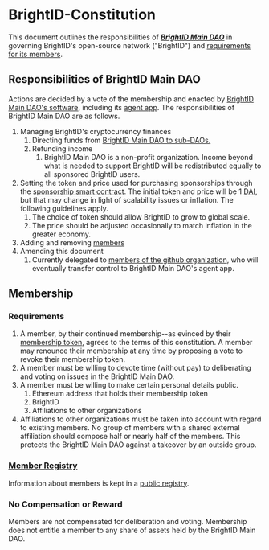 # BrightID-Constitution
This document outlines the responsibilities of ***[BrightID Main DAO](https://mainnet.aragon.org/#/brightid)*** in governing BrightID's open-source network ("BrightID") and [requirements for its members](#requirements).

## Responsibilities of BrightID Main DAO
Actions are decided by a vote of the membership and enacted by [BrightID Main DAO's software](https://mainnet.aragon.org/#/brightid), including its [agent app](https://mainnet.aragon.org/#/brightid/apps/). The responsibilities of BrightID Main DAO are as follows.

1. Managing BrightID's cryptocurrency finances
    1. Directing funds from [BrightID Main DAO to sub-DAOs.](https://docs.google.com/document/d/1F8rrUcrAIsKEVmxvfx8sLf2JyqAmtoAmfssDwZ0b2TM/edit?usp=sharing)
    1. Refunding income
        1. BrightID Main DAO is a non-profit organization. Income beyond what is needed to support BrightID will be redistributed equally to all sponsored BrightID users.
1. Setting the token and price used for purchasing sponsorships through the [sponsorship smart contract](https://github.com/BrightID/Sponsorship-Subscriptions-SmartContracts). The initial token and price will be 1 [DAI](https://makerdao.com/en/), but that may change in light of scalability issues or inflation. The following guidelines apply.
    1. The choice of token should allow BrightID to grow to global scale.
    1. The price should be adjusted occasionally to match inflation in the greater economy.
1. Adding and removing [members](#membership)
1. Amending this document
    1. Currently delegated to [members of the github organization](https://github.com/orgs/BrightID/people), who will eventually transfer control to BrightID Main DAO's agent app.

## Membership
### Requirements
1. A member, by their continued membership--as evinced by their [membership token](https://mainnet.aragon.org/#/brightid/0x983dd5e5ce0f33774f49666e00d6a820ff8d8a07/), agrees to the terms of this constitution. A member may renounce their membership at any time by proposing a vote to revoke their membership token.
1. A member must be willing to devote time (without pay) to deliberating and voting on issues in the BrightID Main DAO.
1. A member must be willing to make certain personal details public.
    1. Ethereum address that holds their membership token
    1. BrightID
    1. Affiliations to other organizations
1. Affiliations to other organizations must be taken into account with regard to existing members. No group of members with a shared external affiliation should compose half or nearly half of the members. This protects the BrightID Main DAO against a takeover by an outside group.
### [Member Registry](https://docs.google.com/spreadsheets/d/1z75VFvDPQK5oFmqpQ8vE_KUkHUSKdobNCchQR-gtPec/edit?usp=sharing)
Information about members is kept in a [public registry](https://docs.google.com/spreadsheets/d/1z75VFvDPQK5oFmqpQ8vE_KUkHUSKdobNCchQR-gtPec/edit?usp=sharing). 
### No Compensation or Reward
Members are not compensated for deliberation and voting. Membership does not entitle a member to any share of assets held by the BrightID Main DAO.
